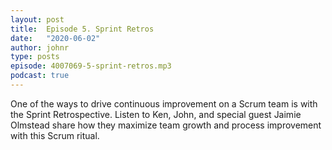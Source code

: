 ```yaml
---
layout: post
title:  Episode 5. Sprint Retros
date:   "2020-06-02"
author: johnr
type: posts
episode: 4007069-5-sprint-retros.mp3
podcast: true
---
```


One of the ways to drive continuous improvement on a Scrum team is with the Sprint Retrospective. Listen to Ken, John, and special guest Jaimie Olmstead share how they maximize team growth and process improvement with this Scrum ritual.
